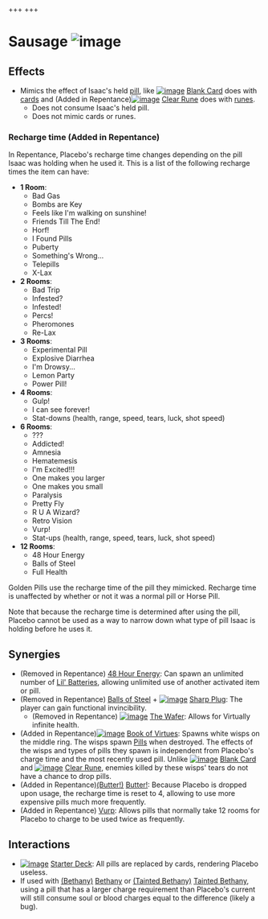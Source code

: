 +++
+++

 # Sausage ![image](/image/Sausage.png) 


Effects
---------


* Mimics the effect of Isaac's held [pill](/wiki/Pill "Pill"), like [![image](/image/Blank_Card.png)](/wiki/Blank_Card "Blank Card") [Blank Card](/wiki/Blank_Card "Blank Card") does with [cards](/wiki/Cards_and_Runes#Cards "Cards and Runes") and (Added in Repentance)[![image](/image/Clear_Rune.png)](/wiki/Clear_Rune "Clear Rune") [Clear Rune](/wiki/Clear_Rune "Clear Rune") does with [runes](/wiki/Cards_and_Runes#Runes "Cards and Runes").
	+ Does not consume Isaac's held pill.
	+ Does not mimic cards or runes.


### Recharge time (Added in Repentance)


In Repentance, Placebo's recharge time changes depending on the pill Isaac was holding when he used it. This is a list of the following recharge times the item can have:



* **1 Room**:
	+ Bad Gas
	+ Bombs are Key
	+ Feels like I'm walking on sunshine!
	+ Friends Till The End!
	+ Horf!
	+ I Found Pills
	+ Puberty
	+ Something's Wrong...
	+ Telepills
	+ X-Lax
* **2 Rooms**:
	+ Bad Trip
	+ Infested?
	+ Infested!
	+ Percs!
	+ Pheromones
	+ Re-Lax
* **3 Rooms**:
	+ Experimental Pill
	+ Explosive Diarrhea
	+ I'm Drowsy...
	+ Lemon Party
	+ Power Pill!
* **4 Rooms**:
	+ Gulp!
	+ I can see forever!
	+ Stat-downs (health, range, speed, tears, luck, shot speed)
* **6 Rooms**:
	+ ???
	+ Addicted!
	+ Amnesia
	+ Hematemesis
	+ I'm Excited!!!
	+ One makes you larger
	+ One makes you small
	+ Paralysis
	+ Pretty Fly
	+ R U A Wizard?
	+ Retro Vision
	+ Vurp!
	+ Stat-ups (health, range, speed, tears, luck, shot speed)
* **12 Rooms**:
	+ 48 Hour Energy
	+ Balls of Steel
	+ Full Health


Golden Pills use the recharge time of the pill they mimicked. Recharge time is unaffected by whether or not it was a normal pill or Horse Pill.


Note that because the recharge time is determined after using the pill, Placebo cannot be used as a way to narrow down what type of pill Isaac is holding before he uses it.



Synergies
-----------


* (Removed in Repentance) [48 Hour Energy](/wiki/Pills#Pill_Effects "Pills"): Can spawn an unlimited number of [Lil' Batteries](/wiki/Batteries "Batteries"), allowing unlimited use of another activated item or pill.
* (Removed in Repentance) [Balls of Steel](/wiki/Pills#Pill_Effects "Pills") + [![image](/image/Sharp_Plug.png)](/wiki/Sharp_Plug "Sharp Plug") [Sharp Plug](/wiki/Sharp_Plug "Sharp Plug"): The player can gain functional invincibility.
	+ (Removed in Repentance) [![image](/image/The_Wafer.png)](/wiki/The_Wafer "The Wafer") [The Wafer](/wiki/The_Wafer "The Wafer"): Allows for Virtually infinite health.
* (Added in Repentance)[![image](/image/Book_of_Virtues.png)](/wiki/Book_of_Virtues "Book of Virtues") [Book of Virtues](/wiki/Book_of_Virtues "Book of Virtues"): Spawns white wisps on the middle ring. The wisps spawn [Pills](/wiki/Pill "Pill") when destroyed. The effects of the wisps and types of pills they spawn is independent from Placebo's charge time and the most recently used pill. Unlike [![image](/image/Blank_Card.png)](/wiki/Blank_Card "Blank Card") [Blank Card](/wiki/Blank_Card "Blank Card") and [![image](/image/Clear_Rune.png)](/wiki/Clear_Rune "Clear Rune") [Clear Rune](/wiki/Clear_Rune "Clear Rune"), enemies killed by these wisps' tears do not have a chance to drop pills.
* (Added in Repentance)[(Butter!)](/wiki/Butter! "Butter!") [Butter!](/wiki/Butter! "Butter!"): Because Placebo is dropped upon usage, the recharge time is reset to 4, allowing to use more expensive pills much more frequently.
* (Added in Repentance) [Vurp](/wiki/Pills#Pill_Effects "Pills"): Allows pills that normally take 12 rooms for Placebo to charge to be used twice as frequently.


Interactions
--------------


* [![image](/image/Starter_Deck.png)](/wiki/Starter_Deck "Starter Deck") [Starter Deck](/wiki/Starter_Deck "Starter Deck"): All pills are replaced by cards, rendering Placebo useless.
* If used with  [(Bethany)](/wiki/Bethany "Bethany") [Bethany](/wiki/Bethany "Bethany") or  [(Tainted Bethany)](/wiki/Tainted_Bethany "Tainted Bethany") [Tainted Bethany](/wiki/Tainted_Bethany "Tainted Bethany"), using a pill that has a larger charge requirement than Placebo's current will still consume soul or blood charges equal to the difference (likely a bug).


